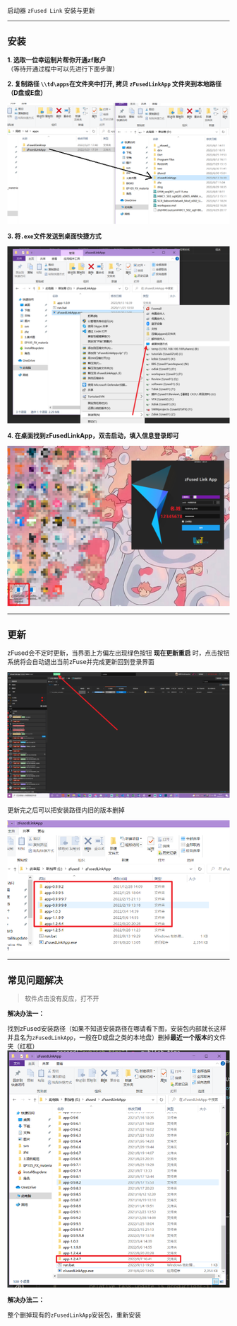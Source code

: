 启动器 `zFused Link` 安装与更新

---

## 安装
  
**1. 选取一位幸运制片帮你开通zf账户**  
  （等待开通过程中可以先进行下面步骤）

**2. 复制路径 `\\td\apps`在文件夹中打开, 拷贝 `zFusedLinkApp` 文件夹到本地路径 （D盘或E盘）**

![安装](pipeline/../images/install&update/link_install.png ':size=600')

**3. 将`.exe`文件发送到桌面快捷方式**

![快捷](pipeline/../images/install&update/link_open.png ':size=600')

**4. 在桌面找到zFusedLinkApp，双击启动，填入信息登录即可**

![登录](pipeline/../images/install&update/link_login.png ':size=600')

---

## 更新
zFused会不定时更新，当界面上方偏左出现绿色按钮 **现在更新重启** 时，点击按钮系统将会自动退出当前zFuse并完成更新回到登录界面

![登录](pipeline/../images/install&update/link_update.png ':size=600')

更新完之后可以把安装路径内旧的版本删掉

![登录](pipeline/../images/install&update/link_delete_last.png ':size=600')

---

## 常见问题解决
> 软件点击没有反应，打不开
  
**解决办法一：**  

找到zFused安装路径（如果不知道安装路径在哪请看下图，安装包内部就长这样并且名为`zFusedLinkApp`，一般在D或盘之类的本地盘）删掉**最近一个版本**的文件夹（红框）  
![登录](pipeline/../images/install&update/link_delete.png ':size=600')

**解决办法二：**  

整个删掉现有的`zFusedLinkApp`安装包，重新安装
